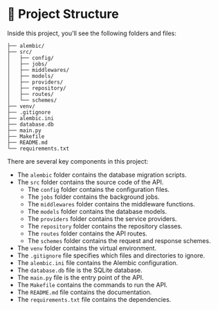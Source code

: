 # 🚀 Project Structure

Inside this project, you'll see the following folders and files:

```text
├── alembic/
├── src/
│   ├── config/
│   ├── jobs/
│   ├── middlewares/
│   ├── models/
│   ├── providers/
│   ├── repository/
│   ├── routes/
│   └── schemes/
├── venv/
├── .gitignore
├── alembic.ini
├── database.db
├── main.py
├── Makefile
├── README.md
└── requirements.txt
```

There are several key components in this project:
- The `alembic` folder contains the database migration scripts. 
- The `src` folder contains the source code of the API. 
    - The `config` folder contains the configuration files. 
    - The `jobs` folder contains the background jobs. 
    - The `middlewares` folder contains the middleware functions. 
    - The `models` folder contains the database models. 
    - The `providers` folder contains the service providers. 
    - The `repository` folder contains the repository classes. 
    - The `routes` folder contains the API routes. 
    - The `schemes` folder contains the request and response schemes.
- The `venv` folder contains the virtual environment.
- The `.gitignore` file specifies which files and directories to ignore.
- The `alembic.ini` file contains the Alembic configuration.
- The `database.db` file is the SQLite database.
- The `main.py` file is the entry point of the API.
- The `Makefile` contains the commands to run the API.
- The `README.md` file contains the documentation.
- The `requirements.txt` file contains the dependencies.